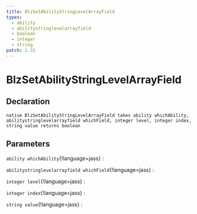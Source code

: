```yaml
---
title: BlzSetAbilityStringLevelArrayField
types:
  - ability
  - abilitystringlevelarrayfield
  - boolean
  - integer
  - string
patch: 1.31
---
```


# BlzSetAbilityStringLevelArrayField

## Declaration

```jass
native BlzSetAbilityStringLevelArrayField takes ability whichAbility, abilitystringlevelarrayfield whichField, integer level, integer index, string value returns boolean
```

## Parameters
`ability whichAbility`{!language=jass}
: 

`abilitystringlevelarrayfield whichField`{!language=jass}
: 

`integer level`{!language=jass}
: 

`integer index`{!language=jass}
: 

`string value`{!language=jass}
: 
